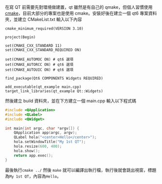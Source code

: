 在寫 QT 前需要先對環境做建置，qt 雖然是有自己的 qmake，但個人習慣使用 [cmake](https://github.com/JrPhy/C_tutorial/blob/main/CH13-CMake.md)，目前大部分的專案也是使用 cmake。安裝好後在建立一個 qt6 專案資料夾，並建立 CMakeList.txt 輸入以下內容
```
cmake_minimum_required(VERSION 3.10)

project(Begin)

set(CMAKE_CXX_STANDARD 11)
set(CMAKE_CXX_STANDARD_REQUIRED ON)

set(CMAKE_AUTOMOC ON) # qt6 選項
set(CMAKE_AUTORCC ON) # qt6 選項
set(CMAKE_AUTOUIC ON) # qt6 選項

find_package(Qt6 COMPONENTS Widgets REQUIRED)

add_executable(qt_example main.cpp)
target_link_libraries(qt_example Qt::Widgets)
```
然後建立 build 資料夾，並在下方建立一個 main.cpp 輸入以下程式碼
```cpp
#include <QApplication>
#include <QLabel>
#include <QWidget>
 
int main(int argc, char *argv[]) {
    QApplication app(argc, argv);
    QLabel hola("<center>Hello</center>");
    hola.setWindowTitle("My 1st QT");
    hola.resize(600, 400);
    hola.show();
    return app.exec();
}
```
最後執行```cmake ../``` 然後 ```make``` 就可以編譯出執行檔，執行後就會跳出視窗，標題為```My 1st QT```，內容為```Hello```。
